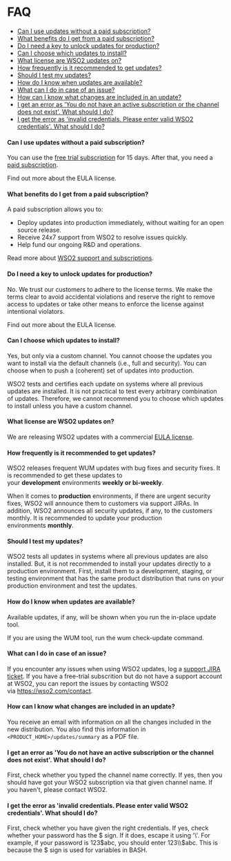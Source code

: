 # FAQ

-   [Can I use updates without a paid
    subscription?](#FAQ-CanIuseupdateswithoutapaidsubscription?)
-   [What benefits do I get from a paid
    subscription?](#FAQ-WhatbenefitsdoIgetfromapaidsubscription?)
-   [Do I need a key to unlock updates for
    production?](#FAQ-DoIneedakeytounlockupdatesforproduction?)
-   [Can I choose which updates to
    install?](#FAQ-CanIchoosewhichupdatestoinstall?)
-   [What license are WSO2 updates
    on?](#FAQ-WhatlicenseareWSO2updateson?)
-   [How frequently is it recommended to get
    updates?](#FAQ-Howfrequentlyisitrecommendedtogetupdates?)
-   [Should I test my updates?](#FAQ-ShouldItestmyupdates?)
-   [How do I know when updates are
    available?](#FAQ-HowdoIknowwhenupdatesareavailable?)
-   [What can I do in case of an
    issue?](#FAQ-WhatcanIdoincaseofanissue?)
-   [How can I know what changes are included in an
    update?](#FAQ-HowcanIknowwhatchangesareincludedinanupdate?)
-   [I get an error as 'You do not have an active subscription or the
    channel does not exist'. What should I
    do?](#FAQ-Igetanerroras'Youdonothaveanactivesubscriptionorthechanneldoesnotexist'.WhatshouldIdo?)
-   [I get the error as 'invalid credentials. Please enter valid WSO2
    credentials'. What should I
    do?](#FAQ-Igettheerroras'invalidcredentials.PleaseentervalidWSO2credentials'.WhatshouldIdo?)

#### Can I use updates without a paid subscription?

You can use the [free trial
subscription](https://wso2.com/free-trial-subscription) for 15 days.
After that, you need a [paid
subscription](https://wso2.com/subscription).

Find out more about the EULA license.

#### What benefits do I get from a paid subscription?

A paid subscription allows you to:

-   Deploy updates into production immediately, without waiting for an
    open source release.
-   Receive 24x7 support from WSO2 to resolve issues quickly. 
-   Help fund our ongoing R&D and operations.

Read more about [WSO2 support and
subscriptions](https://wso2.com/support/).

#### Do I need a key to unlock updates for production?

No. We trust our customers to adhere to the license terms. We make the
terms clear to avoid accidental violations and reserve the right to
remove access to updates or take other means to enforce the license
against intentional violators.

Find out more about the EULA license.

#### Can I choose which updates to install?

Yes, but only via a custom channel. You cannot choose the updates you
want to install via the default channels (i.e., full and security). You
can choose when to push a (coherent) set of updates into production.

WSO2 tests and certifies each update on systems where all previous
updates are installed. It is not practical to test every arbitrary
combination of updates. Therefore, we cannot recommend you to choose
which updates to install unless you have a custom channel.

#### What license are WSO2 updates on?

We are releasing WSO2 updates with a commercial [EULA
license](https://wso2.com/licenses/wso2-update/2.0).

#### How frequently is it recommended to get updates?

WSO2 releases frequent WUM updates with bug fixes and security fixes. It
is recommended to get these updates to
your **development** environments **weekly or bi-weekly**.

When it comes to **production** environments, if there are urgent
security fixes, WSO2 will announce them to customers via support JIRAs.
In addition, WSO2 announces all security updates, if any, to the
customers monthly. It is recommended to update your production
environments **monthly**.

#### Should I test my updates?

WSO2 tests all updates in systems where all previous updates are also
installed. But, it is not recommended to install your updates directly
to a production environment. First, install them to a development,
staging, or testing environment that has the same product distribution
that runs on your production environment and test the updates.

#### How do I know when updates are available?

Available updates, if any, will be shown when you run the in-place
update tool. 

If you are using the WUM tool, run the wum check-update command.

#### What can I do in case of an issue?

If you encounter any issues when using WSO2 updates, log a [support JIRA
ticket](https://support.wso2.com/). If you have a free-trial subscrition
but do not have a support account at WSO2, you can report the issues
by contacting WSO2 via https://wso2.com/contact.

#### How can I know what changes are included in an update?

You receive an email with information on all the changes included in the
new distribution. You also find this information in
`<PRODUCT_HOME>/updates/summary` as a PDF file.

#### I get an error as 'You do not have an active subscription or the channel does not exist'. What should I do?

First, check whether you typed the channel name correctly. If yes, then
you should have got your WSO2 subscription via that given channel name.
If you haven't, please contact WSO2.

#### I get the error as 'invalid credentials. Please enter valid WSO2 credentials'. What should I do?

First, check whether you have given the right credentials. If yes, check
whether your password has the $ sign. If it does, escape it using '\\'.
For example, if your password is 123$abc, you should enter
123\\$abc. This is because the $ sign is used for variables in BASH.
